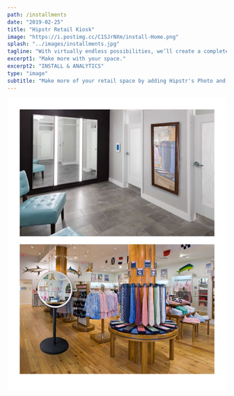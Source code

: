 ```yaml
---
path: /installments
date: "2019-02-25"
title: "Hipstr Retail Kiosk"
image: "https://i.postimg.cc/C1SJrNXm/install-Home.png"
splash: "../images/installments.jpg"
tagline: "With virtually endless possibilities, we’ll create a completely custom experience centered around your brand."
excerpt1: "Make more with your space."
excerpt2: "INSTALL & ANALYTICS"
type: "image"
subtitle: "Make more of your retail space by adding Hipstr's Photo and Video kiosk. Track the data and gather the key metrics you need for your marketing efforts, and allow your guests to leave with branded high quality media."
---
```


<img alt="Hipstr Installments" src="../images/installmentsGrid.jpg">
